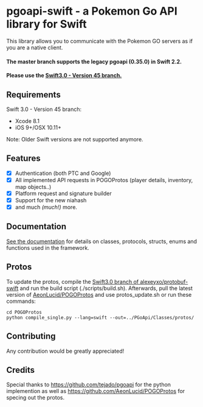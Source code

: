 # pgoapi-swift - a Pokemon Go API library for Swift

This library allows you to communicate with the Pokemon GO servers as if you are a native client.

#### The master branch supports the legacy pgoapi (0.35.0) in Swift 2.2.
#### Please use the [Swift3.0 - Version 45 branch.](https://github.com/lsapan/pgoapi-swift/tree/Swift3.0---Version-45)

## Requirements
Swift 3.0 - Version 45 branch:
- Xcode 8.1
- iOS 9+/OSX 10.11+

Note: Older Swift versions are not supported anymore.

## Features
- [x] Authentication (both PTC and Google)
- [x] All implemented API requests in POGOProtos (player details, inventory, map objects..)
- [x] Platform request and signature builder
- [x] Support for the new niahash
- [x] and much *(much!)* more.

## Documentation
[See the documentation](https://github.com/lsapan/pgoapi-swift/wiki/Documentation) for details on classes, protocols, structs, enums and functions used in the framework.

## Protos
To update the protos, compile the [Swift3.0 branch of alexeyxo/protobuf-swift](https://github.com/alexeyxo/protobuf-swift/tree/ProtoBuf3.0-Swift3.0) and run the build script (./scripts/build.sh). Afterwards, pull the latest version of [AeonLucid/POGOProtos](https://github.com/AeonLucid/POGOProtos) and use protos_update.sh or run these commands:
```
cd POGOProtos
python compile_single.py --lang=swift --out=../PGoApi/Classes/protos/
```

## Contributing
Any contribution would be greatly appreciated!

## Credits
Special thanks to https://github.com/tejado/pgoapi for the python implemention as well as https://github.com/AeonLucid/POGOProtos for specing out the protos.
